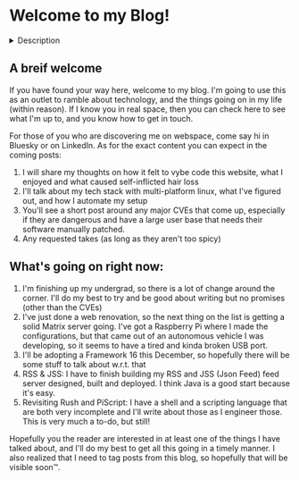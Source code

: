 # Welcome to my Blog!

<details>
<summary>Description</summary>
1. What this blog is about
</br>
2. What I'm working on
</br>
3. What to expect Soon™.
</details>

## A breif welcome

If you have found your way here, welcome to my blog. I'm going to use this as an outlet to
ramble about technology, and the things going on in my life (within reason). If I know you
in real space, then you can check here to see what I'm up to, and you know how to get in touch.

For those of you who are discovering me on webspace, come say hi in Bluesky or on LinkedIn.
As for the exact content you can expect in the coming posts: 
1. I will share my thoughts on how it felt to vybe code this website, what I enjoyed and what caused self-inflicted hair
loss
2. I'll talk about my tech stack with multi-platform linux, what I've figured out, and how I automate my setup
3. You'll see a short post around any major CVEs that come up, especially if they are dangerous and have a large user 
base that needs their software manually patched.
4. Any requested takes (as long as they aren't too spicy)

## What's going on right now:
1. I'm finishing up my undergrad, so there is a lot of change around the corner. I'll do my best to try and be good about
writing but no promises (other than the CVEs)
2. I've just done a web renovation, so the next thing on the list is getting a solid Matrix server going. I've got a 
Raspberry Pi where I made the configurations, but that
came out of an autonomous vehicle I was developing, so it seems to have a tired and kinda broken USB port.
3. I'll be adopting a Framework 16 this December, so hopefully there will be some stuff to talk about w.r.t. that
4. RSS & JSS: I have to finish building my RSS and JSS (Json Feed) feed server designed, built and deployed. I think Java
is a good start because it's easy.
5. Revisiting Rush and PiScript: I have a shell and a scripting language that are both very incomplete and I'll write 
about those as I engineer those. This is very much a to-do, but still!


Hopefully you the reader are interested in at least one of the things I have talked about, and I'll do my best to get all
this going in a timely manner. I also realized that I need to tag posts from this blog, so hopefully that will be visible
soon™.

